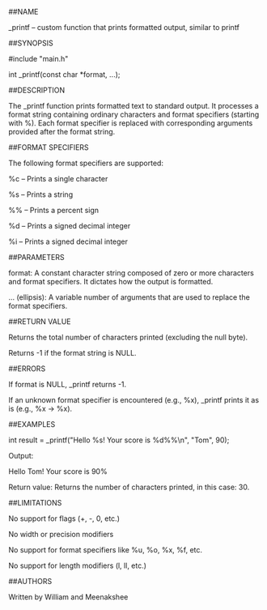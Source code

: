 ##NAME

_printf – custom function that prints formatted output, similar to printf

##SYNOPSIS

#include "main.h"

int _printf(const char *format, ...);

##DESCRIPTION

The _printf function prints formatted text to standard output. It processes a format string containing ordinary characters and format specifiers (starting with %). Each format specifier is replaced with corresponding arguments provided after the format string.

##FORMAT SPECIFIERS

The following format specifiers are supported:

%c – Prints a single character

%s – Prints a string

%% – Prints a percent sign

%d – Prints a signed decimal integer

%i – Prints a signed decimal integer

##PARAMETERS

format: A constant character string composed of zero or more characters and format specifiers. It dictates how the output is formatted.

... (ellipsis): A variable number of arguments that are used to replace the format specifiers.

##RETURN VALUE

Returns the total number of characters printed (excluding the null byte).

Returns -1 if the format string is NULL.

##ERRORS

If format is NULL, _printf returns -1.

If an unknown format specifier is encountered (e.g., %x), _printf prints it as is (e.g., %x → %x).

##EXAMPLES

int result = _printf("Hello %s! Your score is %d%%\n", "Tom", 90);

Output:

Hello Tom! Your score is 90%

Return value:
Returns the number of characters printed, in this case: 30.

##LIMITATIONS

No support for flags (+, -, 0, etc.)

No width or precision modifiers

No support for format specifiers like %u, %o, %x, %f, etc.

No support for length modifiers (l, ll, etc.)

##AUTHORS

Written by William and Meenakshee 
